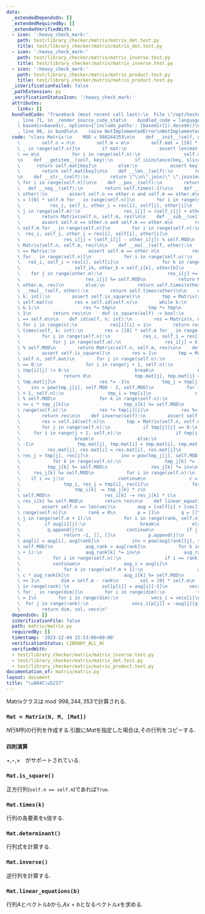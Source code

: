 ```yaml
---
data:
  _extendedDependsOn: []
  _extendedRequiredBy: []
  _extendedVerifiedWith:
  - icon: ':heavy_check_mark:'
    path: test/library_checker/matrix/matrix_det.test.py
    title: test/library_checker/matrix/matrix_det.test.py
  - icon: ':heavy_check_mark:'
    path: test/library_checker/matrix/matrix_inverse.test.py
    title: test/library_checker/matrix/matrix_inverse.test.py
  - icon: ':heavy_check_mark:'
    path: test/library_checker/matrix/matrix_product.test.py
    title: test/library_checker/matrix/matrix_product.test.py
  _isVerificationFailed: false
  _pathExtension: py
  _verificationStatusIcon: ':heavy_check_mark:'
  attributes:
    links: []
  bundledCode: "Traceback (most recent call last):\n  File \"/opt/hostedtoolcache/PyPy/3.10.13/x64/lib/pypy3.10/site-packages/onlinejudge_verify/documentation/build.py\"\
    , line 71, in _render_source_code_stat\n    bundled_code = language.bundle(stat.path,\
    \ basedir=basedir, options={'include_paths': [basedir]}).decode()\n  File \"/opt/hostedtoolcache/PyPy/3.10.13/x64/lib/pypy3.10/site-packages/onlinejudge_verify/languages/python.py\"\
    , line 96, in bundle\n    raise NotImplementedError\nNotImplementedError\n"
  code: "class Matrix:\n    MOD = 998244353\n\n    def __init__(self, n, m, mat=None):\n\
    \        self.n = n\n        self.m = m\n        self.mat = [[0] * self.m for\
    \ _ in range(self.n)]\n        if mat:\n            assert len(mat) == n and len(mat[0])\
    \ == m\n            for i in range(self.n):\n                self.mat[i] = mat[i].copy()\n\
    \n    def __getitem__(self, key):\n        if isinstance(key, slice):\n      \
    \      return self.mat[key]\n        else:\n            assert key >= 0\n    \
    \        return self.mat[key]\n\n    def __len__(self):\n        return len(self.mat)\n\
    \n    def __str__(self):\n        return \"\\n\".join(\" \".join(map(str, self[i]))\
    \ for i in range(self.n))\n\n    def __pos__(self):\n        return self\n\n \
    \   def __neg__(self):\n        return self.times(-1)\n\n    def __add__(self,\
    \ other):\n        assert self.n == other.n and self.m == other.m\n        res\
    \ = [[0] * self.m for _ in range(self.n)]\n        for i in range(self.n):\n \
    \           res_i, self_i, other_i = res[i], self[i], other[i]\n            for\
    \ j in range(self.m):\n                res_i[j] = (self_i[j] + other_i[j]) % self.MOD\n\
    \        return Matrix(self.n, self.m, res)\n\n    def __sub__(self, other):\n\
    \        assert self.n == other.n and self.m == other.m\n        res = [[0] *\
    \ self.m for _ in range(self.n)]\n        for i in range(self.n):\n          \
    \  res_i, self_i, other_i = res[i], self[i], other[i]\n            for j in range(self.m):\n\
    \                res_i[j] = (self_i[j] - other_i[j]) % self.MOD\n        return\
    \ Matrix(self.n, self.m, res)\n\n    def __mul__(self, other):\n        if other.__class__\
    \ == Matrix:\n            assert self.m == other.n\n            res = [[0] * other.m\
    \ for _ in range(self.n)]\n            for i in range(self.n):\n             \
    \   res_i, self_i = res[i], self[i]\n                for k in range(self.m):\n\
    \                    self_ik, other_k = self_i[k], other[k]\n                \
    \    for j in range(other.m):\n                        res_i[j] += self_ik * other_k[j]\n\
    \                        res_i[j] %= self.MOD\n            return Matrix(self.n,\
    \ other.m, res)\n        else:\n            return self.times(other)\n\n    def\
    \ __rmul__(self, other):\n        return self.times(other)\n\n    def __pow__(self,\
    \ k: int):\n        assert self.is_square()\n        tmp = Matrix(self.n, self.n,\
    \ self.mat)\n        res = self.id(self.n)\n        while k:\n            if k\
    \ & 1:\n                res *= tmp\n            tmp *= tmp\n            k >>=\
    \ 1\n        return res\n\n    def is_square(self) -> bool:\n        return self.n\
    \ == self.m\n\n    def id(self, n: int):\n        res = Matrix(n, n)\n       \
    \ for i in range(n):\n            res[i][i] = 1\n        return res\n\n    def\
    \ times(self, k: int):\n        res = [[0] * self.m for _ in range(self.n)]\n\
    \        for i in range(self.n):\n            res_i, self_i = res[i], self[i]\n\
    \            for j in range(self.m):\n                res_i[j] = k * self_i[j]\
    \ % self.MOD\n        return Matrix(self.n, self.m, res)\n\n    def determinant(self):\n\
    \        assert self.is_square()\n        res = 1\n        tmp = Matrix(self.n,\
    \ self.n, self.mat)\n        for j in range(self.n):\n            if tmp[j][j]\
    \ == 0:\n                for i in range(j + 1, self.n):\n                    if\
    \ tmp[i][j] != 0:\n                        break\n                else:\n    \
    \                return 0\n                tmp.mat[j], tmp.mat[i] = tmp.mat[i],\
    \ tmp.mat[j]\n                res *= -1\n            tmp_j = tmp[j]\n        \
    \    inv = pow(tmp_j[j], self.MOD - 2, self.MOD)\n            for i in range(j\
    \ + 1, self.n):\n                tmp_i = tmp[i]\n                c = -inv * tmp_i[j]\
    \ % self.MOD\n                for k in range(self.n):\n                    tmp_i[k]\
    \ += c * tmp_j[k]\n                    tmp_i[k] %= self.MOD\n        for i in\
    \ range(self.n):\n            res *= tmp[i][i]\n            res %= self.MOD\n\
    \        return res\n\n    def inverse(self):\n        assert self.is_square()\n\
    \        res = self.id(self.n)\n        tmp = Matrix(self.n, self.n, self.mat)\n\
    \        for j in range(self.n):\n            if tmp[j][j] == 0:\n           \
    \     for i in range(j + 1, self.n):\n                    if tmp[i][j]:\n    \
    \                    break\n                else:\n                    return\
    \ -1\n                tmp.mat[j], tmp.mat[i] = tmp.mat[i], tmp.mat[j]\n      \
    \          res.mat[j], res.mat[i] = res.mat[i], res.mat[j]\n            tmp_j,\
    \ res_j = tmp[j], res[j]\n            inv = pow(tmp_j[j], self.MOD - 2, self.MOD)\n\
    \            for k in range(self.n):\n                tmp_j[k] *= inv\n      \
    \          tmp_j[k] %= self.MOD\n                res_j[k] *= inv\n           \
    \     res_j[k] %= self.MOD\n            for i in range(self.n):\n            \
    \    if i == j:\n                    continue\n                c = tmp[i][j]\n\
    \                tmp_i, res_i = tmp[i], res[i]\n                for k in range(self.n):\n\
    \                    tmp_i[k] -= tmp_j[k] * c\n                    tmp_i[k] %=\
    \ self.MOD\n                    res_i[k] -= res_j[k] * c\n                   \
    \ res_i[k] %= self.MOD\n        return res\n\n    def linear_equations(self, vec):\n\
    \        assert self.n == len(vec)\n        aug = [self[i] + [vec[i]] for i in\
    \ range(self.n)]\n        rank = 0\n        p = []\n        q = []\n        for\
    \ j in range(self.m + 1):\n            for i in range(rank, self.n):\n       \
    \         if aug[i][j]:\n                    break\n            else:\n      \
    \          q.append(j)\n                continue\n            if j == self.m:\n\
    \                return -1, [], []\n            p.append(j)\n            aug[rank],\
    \ aug[i] = aug[i], aug[rank]\n            inv = pow(aug[rank][j], self.MOD - 2,\
    \ self.MOD)\n            aug_rank = aug[rank]\n            for k in range(self.m\
    \ + 1):\n                aug_rank[k] *= inv\n                aug_rank[k] %= self.MOD\n\
    \            for i in range(self.n):\n                if i == rank:\n        \
    \            continue\n                aug_i = aug[i]\n                c = -aug_i[j]\n\
    \                for k in range(self.m + 1):\n                    aug_i[k] +=\
    \ c * aug_rank[k]\n                    aug_i[k] %= self.MOD\n            rank\
    \ += 1\n        dim = self.m - rank\n        sol = [0] * self.m\n        for i\
    \ in range(rank):\n            sol[p[i]] = aug[i][-1]\n        vecs = [[0] * self.m\
    \ for _ in range(dim)]\n        for i in range(dim):\n            vecs[i][q[i]]\
    \ = 1\n        for i in range(dim):\n            vecs_i = vecs[i]\n          \
    \  for j in range(rank):\n                vecs_i[p[j]] = -aug[j][q[i]] % self.MOD\n\
    \        return dim, sol, vecs\n"
  dependsOn: []
  isVerificationFile: false
  path: matrix/matrix.py
  requiredBy: []
  timestamp: '2023-12-04 22:53:06+09:00'
  verificationStatus: LIBRARY_ALL_AC
  verifiedWith:
  - test/library_checker/matrix/matrix_inverse.test.py
  - test/library_checker/matrix/matrix_det.test.py
  - test/library_checker/matrix/matrix_product.test.py
documentation_of: matrix/matrix.py
layout: document
title: "\u884C\u5217"
---
```


Matrixクラスは$\bmod{998,244,353}$で計算される.

### `Mat = Matrix(N, M, [Mat])`

$N$行$M$列の行列を作成する.引数に$Mat$を指定した場合は,その行列をコピーする.

### `四則演算`

$+$,$-$,$\times$　がサポートされている.

### `Mat.is_square()`

正方行列(`self.n == self.m`)であれば`True`.

### `Mat.times(k)`

行列の各要素を`k`倍する.

### `Mat.determinant()`

行列式を計算する.

### `Mat.inverse()`

逆行列を計算する.

### `Mat.linear_equations(b)`

行列$A$とベクトル$b$から,$Ax=b$となるベクトル$x$を求める.
